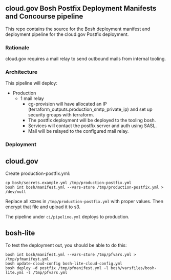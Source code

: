 ## cloud.gov Bosh Postfix Deployment Manifests and Concourse pipeline

This repo contains the source for the Bosh deployment manifest and deployment pipeline for the cloud.gov Postfix deployment.

### Rationale
cloud.gov requires a mail relay to send outbound mails from internal tooling.

### Architecture
This pipeline will deploy:
* Production
  * 1 mail relay
    * cg-provision will have allocated an IP (terraform_outputs.production_smtp_private_ip) and set up security groups with terraform.
    * The postfix deployment will be deployed to the tooling bosh. 
    * Services will contact the postfix server and auth using SASL.
    * Mail will be relayed to the configured mail relay.

### Deployment
## cloud.gov

Create production-postfix.yml:
```
cp bosh/secrets.example.yml /tmp/production-postfix.yml
bosh int bosh/manifest.yml --vars-store /tmp/production-postfix.yml > /dev/null
```
Replace all `XXX`es in `/tmp/production-postfix.yml` with proper values.  Then encrypt that file and upload it to s3.

The pipeline under `ci/pipeline.yml` deploys to production.

## bosh-lite

To test the deployment out, you should be able to do this:
```
bosh int bosh/manifest.yml --vars-store /tmp/pfvars.yml > /tmp/pfmanifest.yml
bosh update-cloud-config bosh-lite-cloud-config.yml
bosh deploy -d postfix /tmp/pfmanifest.yml -l bosh/varsfiles/bosh-lite.yml -l /tmp/pfvars.yml
```
